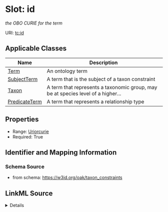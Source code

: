 # Slot: id
_the OBO CURIE for the term_


URI: [tc:id](https://w3id.org/linkml/taxon_constraints/id)



<!-- no inheritance hierarchy -->




## Applicable Classes

| Name | Description |
| --- | --- |
[Term](Term.md) | An ontology term
[SubjectTerm](SubjectTerm.md) | A term that is the subject of a taxon constraint
[Taxon](Taxon.md) | A term that represents a taxonomic group, may be at species level of a higher...
[PredicateTerm](PredicateTerm.md) | A term that represents a relationship type






## Properties

* Range: [Uriorcurie](Uriorcurie.md)
* Required: True








## Identifier and Mapping Information







### Schema Source


* from schema: https://w3id.org/oak/taxon_constraints




## LinkML Source

<details>
```yaml
name: id
description: the OBO CURIE for the term
from_schema: https://w3id.org/oak/taxon_constraints
rank: 1000
identifier: true
alias: id
owner: Term
domain_of:
- Term
range: uriorcurie
required: true

```
</details>